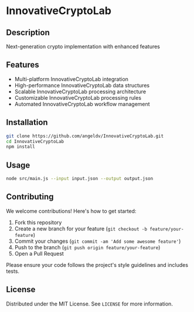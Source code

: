 # InnovativeCryptoLab

## Description

Next-generation crypto implementation with enhanced features

## Features

- Multi-platform InnovativeCryptoLab integration
- High-performance InnovativeCryptoLab data structures
- Scalable InnovativeCryptoLab processing architecture
- Customizable InnovativeCryptoLab processing rules
- Automated InnovativeCryptoLab workflow management
## Installation

```bash
git clone https://github.com/angeldv/InnovativeCryptoLab.git
cd InnovativeCryptoLab
npm install
```

## Usage

```bash
node src/main.js --input input.json --output output.json
```

## Contributing

We welcome contributions! Here's how to get started:

1. Fork this repository
2. Create a new branch for your feature (`git checkout -b feature/your-feature`)
3. Commit your changes (`git commit -am 'Add some awesome feature'`)
4. Push to the branch (`git push origin feature/your-feature`)
5. Open a Pull Request

Please ensure your code follows the project's style guidelines and includes tests.

## License

Distributed under the MIT License. See `LICENSE` for more information.
